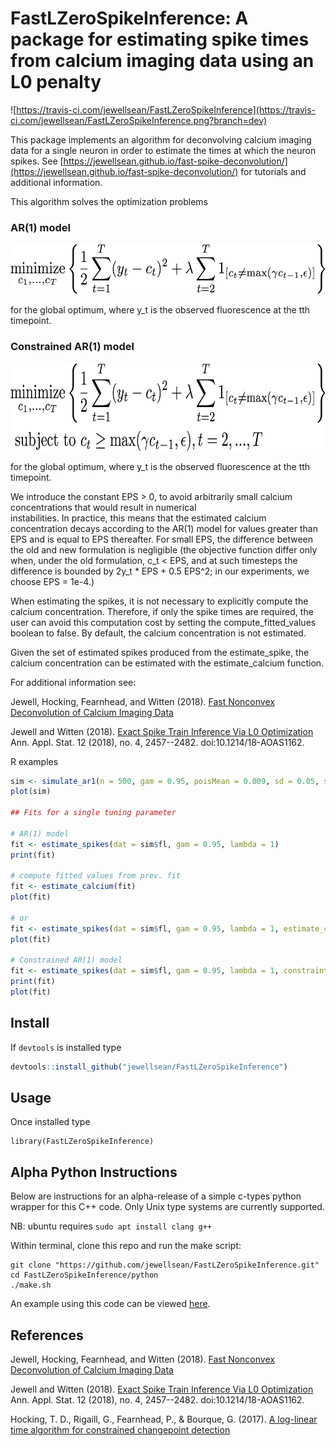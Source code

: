 # FastLZeroSpikeInference: A package for estimating spike times from calcium imaging data using an L0 penalty 

![https://travis-ci.com/jewellsean/FastLZeroSpikeInference](https://travis-ci.com/jewellsean/FastLZeroSpikeInference.png?branch=dev)

This package implements an algorithm for deconvolving calcium imaging data
for a single neuron in order to estimate the times at which the neuron
spikes. See [https://jewellsean.github.io/fast-spike-deconvolution/](https://jewellsean.github.io/fast-spike-deconvolution/) for tutorials and additional information. 

This algorithm solves the optimization problems

### AR(1) model

<img src="math_figures/un-constr.png" alt="alt text" width="600" height="80">

for the global optimum, where y_t is the observed fluorescence at the tth timepoint.

### Constrained AR(1) model

<img src="math_figures/constr.png" alt="alt text" width="600" height="140">

for the global optimum, where y_t is the observed fluorescence at the tth timepoint.

We introduce the constant EPS > 0, to avoid 
arbitrarily small calcium concentrations that would result in numerical  
instabilities. In practice, this means that the estimated calcium concentration 
decays according to the AR(1) model for values greater than EPS and is equal to EPS thereafter. For small EPS, the difference between the old and new formulation is negligible (the objective function differ only when, under the old formulation, c_t < EPS, and at such timesteps the difference is bounded by 2y_t * EPS + 0.5 EPS^2; in our experiments, we choose EPS = 1e-4.)

When estimating the spikes, it is not necessary to explicitly compute the 
calcium concentration. Therefore, if only the spike times are required, the user
can avoid this computation cost by setting the compute_fitted_values boolean to false. 
By default, the calcium concentration is not estimated. 

Given the set of estimated spikes produced from the estimate_spike, the calcium concentration
can be estimated with the estimate_calcium function.

For additional information see: 
 
Jewell, Hocking, Fearnhead, and Witten (2018). [Fast Nonconvex Deconvolution of Calcium Imaging Data](https://arxiv.org/abs/1802.07380)

Jewell and Witten (2018). [Exact Spike Train Inference Via L0 Optimization](https://projecteuclid.org/euclid.aoas/1542078052)
Ann. Appl. Stat. 12 (2018), no. 4, 2457--2482. doi:10.1214/18-AOAS1162. 

R examples 
```r
sim <- simulate_ar1(n = 500, gam = 0.95, poisMean = 0.009, sd = 0.05, seed = 1)
plot(sim)
 
## Fits for a single tuning parameter

# AR(1) model
fit <- estimate_spikes(dat = sim$fl, gam = 0.95, lambda = 1)
print(fit)

# compute fitted values from prev. fit
fit <- estimate_calcium(fit)
plot(fit)

# or
fit <- estimate_spikes(dat = sim$fl, gam = 0.95, lambda = 1, estimate_calcium = T)
plot(fit)
 
# Constrained AR(1) model
fit <- estimate_spikes(dat = sim$fl, gam = 0.95, lambda = 1, constraint = T, estimate_calcium = T)
print(fit)
plot(fit)
```

Install 
-----

If ``devtools`` is installed type 

```r
devtools::install_github("jewellsean/FastLZeroSpikeInference")
```

Usage
----

Once installed type 
```{r}
library(FastLZeroSpikeInference)
```


Alpha Python Instructions
---

Below are instructions for an alpha-release of a simple c-types python wrapper for this C++ code. Only Unix type systems are currently supported. 

NB: ubuntu requires `sudo apt install clang g++` 

Within terminal, clone this repo and run the make script: 

```
git clone "https://github.com/jewellsean/FastLZeroSpikeInference.git"
cd FastLZeroSpikeInference/python
./make.sh
```

An example using this code can be viewed [here](https://github.com/jewellsean/FastLZeroSpikeInference/blob/master/examples/python/simple_example.py).

References
-----
Jewell, Hocking, Fearnhead, and Witten (2018). [Fast Nonconvex Deconvolution of Calcium Imaging Data](https://arxiv.org/abs/1802.07380)

Jewell and Witten (2018). [Exact Spike Train Inference Via L0 Optimization](https://projecteuclid.org/euclid.aoas/1542078052)
Ann. Appl. Stat. 12 (2018), no. 4, 2457--2482. doi:10.1214/18-AOAS1162. 


Hocking, T. D., Rigaill, G., Fearnhead, P., & Bourque, G. (2017). [A log-linear time algorithm for constrained changepoint detection](https://arxiv.org/abs/1703.03352)
